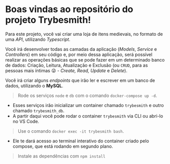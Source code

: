 # Boas vindas ao repositório do projeto Trybesmith!

  Para este projeto, você vai criar uma loja de itens medievais, no formato de uma _API_, utilizando _Typescript_.
  
  Você irá desenvolver todas as camadas da aplicação (_Models_, _Service_ e _Controllers_) em seu código e, por meio dessa aplicação, será possível realizar as operações básicas que se pode fazer em um determinado banco de dados:
  Criação, Leitura, Atualização e Exclusão (ou `CRUD`, para as pessoas mais íntimas 😜 - _Create, Read, Update_ e _Delete_).

  Você irá criar alguns _endpoints_ que irão ler e escrever em um banco de dados, utilizando o **MySQL**.


 
  > Rode os serviços `node` e `db` com o comando `docker-compose up -d`.
  - Esses serviços irão inicializar um container chamado `trybesmith` e outro chamado `trybesmith_db`.
  - A partir daqui você pode rodar o container `trybesmith` via CLI ou abri-lo no VS Code.
  > Use o comando `docker exec -it trybesmith bash`.
  - Ele te dará acesso ao terminal interativo do container criado pelo compose, que está rodando em segundo plano.
  > Instale as dependências com `npm install`

